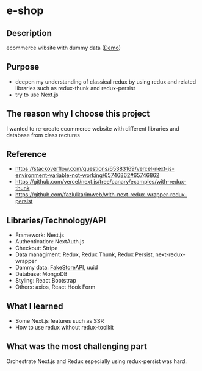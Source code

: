 # e-shop

## Description

ecommerce wibsite with dummy data ([Demo](https://e-shop-taupe.vercel.app))

## Purpose

- deepen my understanding of classical redux by using redux and related libraries such as redux-thunk and redux-persist
- try to use Next.js

## The reason why I choose this project

I wanted to re-create ecommerce website with different libraries and database from class rectures

## Reference

- https://stackoverflow.com/questions/65383169/vercel-next-js-environment-variable-not-working/65746862#65746862
- https://github.com/vercel/next.js/tree/canary/examples/with-redux-thunk
- https://github.com/fazlulkarimweb/with-next-redux-wrapper-redux-persist

## Libraries/Technology/API

- Framework: Nest.js
- Authentication: NextAuth.js
- Checkout: Stripe
- Data managiment: Redux, Redux Thunk, Redux Persist, next-redux-wrapper
- Dammy data: [FakeStoreAPI](https://fakestoreapi.com/docs), uuid
- Database: MongoDB
- Styling: React Bootstrap
- Others: axios, React Hook Form

## What I learned

- Some Next.js features such as SSR
- How to use redux without redux-toolkit

## What was the most challenging part

Orchestrate Next.js and Redux especially using redux-persist was hard.
